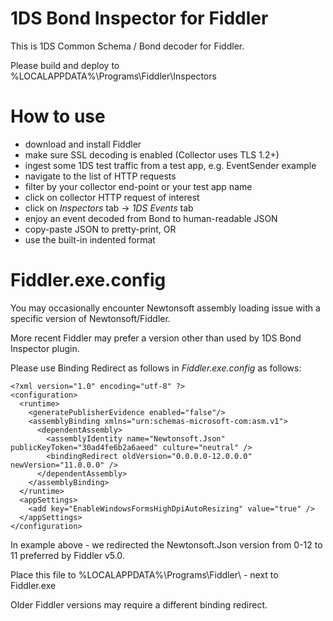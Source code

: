 # 1DS Bond Inspector for Fiddler

This is 1DS Common Schema / Bond decoder for Fiddler.

Please build and deploy to %LOCALAPPDATA%\Programs\Fiddler\Inspectors

# How to use

- download and install Fiddler
- make sure SSL decoding is enabled (Collector uses TLS 1.2+)
- ingest some 1DS test traffic from a test app, e.g. EventSender example
- navigate to the list of HTTP requests
- filter by your collector end-point or your test app name
- click on collector HTTP request of interest
- click on *Inspectors* tab -> *1DS Events* tab
- enjoy an event decoded from Bond to human-readable JSON
- copy-paste JSON to pretty-print, OR
- use the built-in indented format

# Fiddler.exe.config

You may occasionally encounter Newtonsoft assembly loading issue with a specific version of Newtonsoft/Fiddler.

More recent Fiddler may prefer a version other than used by 1DS Bond Inspector plugin.

Please use Binding Redirect as follows in *Fiddler.exe.config* as follows:

```
<?xml version="1.0" encoding="utf-8" ?>
<configuration>
  <runtime>
    <generatePublisherEvidence enabled="false"/>
    <assemblyBinding xmlns="urn:schemas-microsoft-com:asm.v1">
      <dependentAssembly>
        <assemblyIdentity name="Newtonsoft.Json" publicKeyToken="30ad4fe6b2a6aeed" culture="neutral" />
        <bindingRedirect oldVersion="0.0.0.0-12.0.0.0" newVersion="11.0.0.0" />
      </dependentAssembly>
    </assemblyBinding>
  </runtime>
  <appSettings>
    <add key="EnableWindowsFormsHighDpiAutoResizing" value="true" />
  </appSettings>
</configuration>
```

In example above - we redirected the Newtonsoft.Json version from 0-12 to 11 preferred by Fiddler v5.0.

Place this file to %LOCALAPPDATA%\Programs\Fiddler\ - next to Fiddler.exe

Older Fiddler versions may require a different binding redirect.
